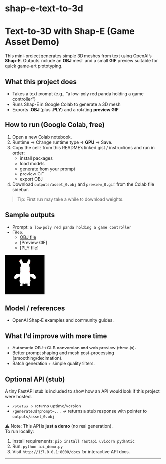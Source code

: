 # shap-e-text-to-3d
# Text-to-3D with Shap-E (Game Asset Demo)

This mini-project generates simple 3D meshes from text using OpenAI’s **Shap-E**.
Outputs include an **OBJ** mesh and a small **GIF** preview suitable for quick game-art prototyping.

## What this project does
- Takes a text prompt (e.g., “a low-poly red panda holding a game controller”)
- Runs Shap-E in Google Colab to generate a 3D mesh
- Exports **.OBJ** (plus **.PLY**) and a rotating **preview GIF**

## How to run (Google Colab, free)
1. Open a new Colab notebook.
2. Runtime → Change runtime type → **GPU** → Save.
3. Copy the cells from this README’s linked gist / instructions and run in order:
   - install packages
   - load models
   - generate from your prompt
   - preview GIF
   - export OBJ
4. Download `outputs/asset_0.obj` and `preview_0.gif` from the Colab file sidebar.

> Tip: First run may take a while to download weights.

## Sample outputs
- Prompt: `a low-poly red panda holding a game controller`
- Files:
  - [OBJ file](https://raw.githubusercontent.com/Manha-kabir/shap-e-text-to-3d/refs/heads/main/asset_0.obj)
  - [Preview GIF] 
  - [PLY file]

![preview](./preview_0.gif)

## Model / references
- OpenAI Shap-E examples and community guides.

## What I’d improve with more time
- Automatic OBJ→GLB conversion and web preview (three.js).
- Better prompt shaping and mesh post-processing (smoothing/decimation).
- Batch generation + simple quality filters.

## Optional API (stub)

A tiny FastAPI stub is included to show how an API would look if this project were hosted.

- `/status` → returns uptime/version
- `/generate3d?prompt=...` → returns a stub response with pointer to `outputs/asset_0.obj`

⚠️ Note: This API is **just a demo** (no real generation).  
To run locally:
1. Install requirements: `pip install fastapi uvicorn pydantic`
2. Run: `python api_demo.py`
3. Visit `http://127.0.0.1:8000/docs` for interactive API docs.


---
